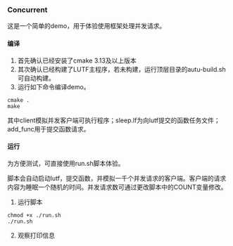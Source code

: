 ### Concurrent

这是一个简单的demo，用于体验使用框架处理并发请求。

#### 编译

1. 首先确认已经安装了cmake 3.13及以上版本
2. 其次确认已经构建了LUTF主程序，若未构建，运行顶层目录的autu-build.sh可自动构建。
3. 运行如下命令编译demo。
```shell script
cmake .
make
```
其中client模拟并发客户端可执行程序；sleep.lf为向lutf提交的函数任务文件；add_func用于提交函数请求。

#### 运行
为方便测试，可直接使用run.sh脚本体验。

脚本会自动启动lutf，提交函数，并模拟一千个并发请求的客户端。客户端的请求内容为睡眠一个随机的时间。并发请求数可通过更改脚本中的COUNT变量修改。
1. 运行脚本
```shell script
chmod +x ./run.sh
./run.sh
```
2. 观察打印信息
